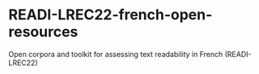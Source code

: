 # READI-LREC22-french-open-resources
Open corpora and toolkit for assessing text readability in French (READI-LREC22)
